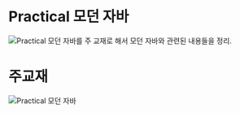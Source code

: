 # Practical 모던 자바
![Practical 모던 자바](http://www.yes24.com/Product/Goods/93973642)를 주 교재로 해서 모던 자바와 관련된  내용들을 정리.

# 주교재
![Practical 모던 자바](http://www.yes24.com/Product/Goods/93973642)


